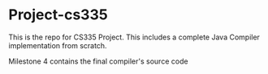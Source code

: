# Project-cs335

This is the repo for CS335 Project. This includes a complete Java Compiler implementation from scratch.

Milestone 4 contains the final compiler's source code
